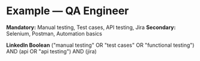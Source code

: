 # Example — QA Engineer
**Mandatory:** Manual testing, Test cases, API testing, Jira
**Secondary:** Selenium, Postman, Automation basics

**LinkedIn Boolean**
("manual testing" OR "test cases" OR "functional testing") AND (api OR "api testing") AND (jira)